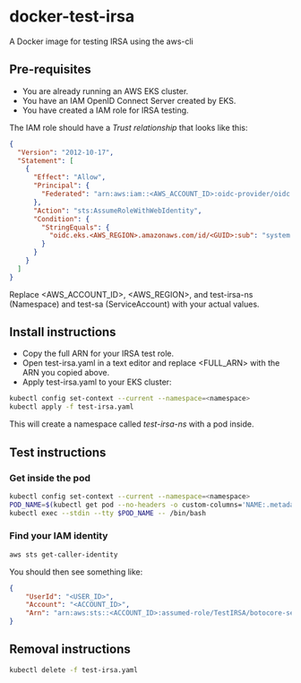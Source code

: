 # docker-test-irsa

A Docker image for testing IRSA using the aws-cli

## Pre-requisites

- You are already running an AWS EKS cluster.
- You have an IAM OpenID Connect Server created by EKS.
- You have created a IAM role for IRSA testing.

The IAM role should have a *Trust relationship* that looks like this:

```json
{
  "Version": "2012-10-17",
  "Statement": [
    {
      "Effect": "Allow",
      "Principal": {
        "Federated": "arn:aws:iam::<AWS_ACCOUNT_ID>:oidc-provider/oidc.eks.<AWS_REGION>.amazonaws.com/id/<GUID>"
      },
      "Action": "sts:AssumeRoleWithWebIdentity",
      "Condition": {
        "StringEquals": {
          "oidc.eks.<AWS_REGION>.amazonaws.com/id/<GUID>:sub": "system:serviceaccount:test-irsa-ns:test-sa"
        }
      }
    }
  ]
}
```

Replace <AWS_ACCOUNT_ID>, <AWS_REGION>, <GUID> and test-irsa-ns (Namespace) and test-sa (ServiceAccount) with your actual values.

## Install instructions

- Copy the full ARN for your IRSA test role.
- Open test-irsa.yaml in a text editor and replace <FULL_ARN> with the ARN you copied above.
- Apply test-irsa.yaml to your EKS cluster:

```bash
kubectl config set-context --current --namespace=<namespace>
kubectl apply -f test-irsa.yaml
```

This will create a namespace called *test-irsa-ns* with a pod inside.

## Test instructions

### Get inside the pod

```bash
kubectl config set-context --current --namespace=<namespace>
POD_NAME=$(kubectl get pod --no-headers -o custom-columns='NAME:.metadata.name')
kubectl exec --stdin --tty $POD_NAME -- /bin/bash
```

### Find your IAM identity

```bash
aws sts get-caller-identity
```

You should then see something like:

```json
{
    "UserId": "<USER_ID>",
    "Account": "<ACCOUNT_ID>",
    "Arn": "arn:aws:sts::<ACCOUNT_ID>:assumed-role/TestIRSA/botocore-session-<SESSION_ID>"
}
```

## Removal instructions

```bash
kubectl delete -f test-irsa.yaml
```
